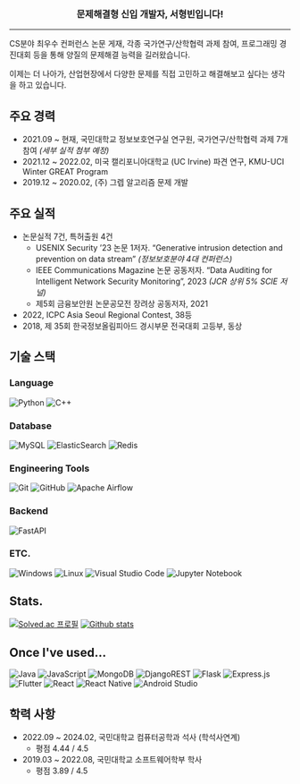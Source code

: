 <div align=center>
    <h3>문제해결형 신입 개발자, 서형빈입니다!</h3>
    <hr/>
</div>

CS분야 최우수 컨퍼런스 논문 게재, 각종 국가연구/산학협력 과제 참여, 프로그래밍 경진대회 등을 통해 양질의 문제해결 능력을 길러왔습니다.

이제는 더 나아가, 산업현장에서 다양한 문제를 직접 고민하고 해결해보고 싶다는 생각을 하고 있습니다. 


## 주요 경력
-	2021.09 ~ 현재, 국민대학교 정보보호연구실 연구원, 국가연구/산학협력 과제 7개 참여 *(세부 실적 첨부 예정)*
-	2021.12 ~ 2022.02, 미국 캘리포니아대학교 (UC Irvine) 파견 연구, KMU-UCI Winter GREAT Program
-	2019.12 ~ 2020.02, (주) 그렙 알고리즘 문제 개발

## 주요 실적
-	논문실적 7건, 특허출원 4건
    -	USENIX Security ’23 논문 1저자. “Generative intrusion detection and prevention on data stream” *(정보보호분야 4대 컨퍼런스)*
    -	IEEE Communications Magazine 논문 공동저자. “Data Auditing for Intelligent Network Security Monitoring”, 2023 *(JCR 상위 5% SCIE 저널)*
    -	제5회 금융보안원 논문공모전 장려상 공동저자, 2021
-	2022, ICPC Asia Seoul Regional Contest, 38등
-	2018, 제 35회 한국정보올림피아드 경시부문 전국대회 고등부, 동상

## 기술 스택

### Language
![Python](https://img.shields.io/badge/python-3670A0?style=for-the-badge&logo=python&logoColor=ffdd54)
![C++](https://img.shields.io/badge/c++-%2300599C.svg?style=for-the-badge&logo=c%2B%2B&logoColor=white)

### Database
![MySQL](https://img.shields.io/badge/mysql-%2300f.svg?style=for-the-badge&logo=mysql&logoColor=white)
![ElasticSearch](https://img.shields.io/badge/-ElasticSearch-005571?style=for-the-badge&logo=elasticsearch)
![Redis](https://img.shields.io/badge/redis-%23DD0031.svg?style=for-the-badge&logo=redis&logoColor=white)

### Engineering Tools
![Git](https://img.shields.io/badge/git-%23F05033.svg?style=for-the-badge&logo=git&logoColor=white)
![GitHub](https://img.shields.io/badge/github-%23121011.svg?style=for-the-badge&logo=github&logoColor=white)
![Apache Airflow](https://img.shields.io/badge/Apache%20Airflow-017CEE?style=for-the-badge&logo=Apache%20Airflow&logoColor=white)

### Backend
![FastAPI](https://img.shields.io/badge/FastAPI-005571?style=for-the-badge&logo=fastapi)

### ETC.
![Windows](https://img.shields.io/badge/Windows-0078D6?style=for-the-badge&logo=windows&logoColor=white)
![Linux](https://img.shields.io/badge/Linux-FCC624?style=for-the-badge&logo=linux&logoColor=black)
![Visual Studio Code](https://img.shields.io/badge/Visual%20Studio%20Code-0078d7.svg?style=for-the-badge&logo=visual-studio-code&logoColor=white)
![Jupyter Notebook](https://img.shields.io/badge/jupyter-%23FA0F00.svg?style=for-the-badge&logo=jupyter&logoColor=white)

## Stats.

[![Solved.ac 프로필](http://mazassumnida.wtf/api/v2/generate_badge?boj=antifly55)](https://solved.ac/antifly55)
[![Github stats](https://github-readme-stats.vercel.app/api?username=antifly55&show_icons=true&theme=tokyonight&count_private=true&include_all_commits=true)](https://github.com/anuraghazra/github-readme-stats)

## Once I've used...

![Java](https://img.shields.io/badge/java-%23ED8B00.svg?style=for-the-badge&logo=openjdk&logoColor=white)
![JavaScript](https://img.shields.io/badge/javascript-%23323330.svg?style=for-the-badge&logo=javascript&logoColor=%23F7DF1E)
![MongoDB](https://img.shields.io/badge/MongoDB-%234ea94b.svg?style=for-the-badge&logo=mongodb&logoColor=white)
![DjangoREST](https://img.shields.io/badge/DJANGO-REST-ff1709?style=for-the-badge&logo=django&logoColor=white&color=ff1709&labelColor=gray)
![Flask](https://img.shields.io/badge/flask-%23000.svg?style=for-the-badge&logo=flask&logoColor=white)
![Express.js](https://img.shields.io/badge/express.js-%23404d59.svg?style=for-the-badge&logo=express&logoColor=%2361DAFB)
![Flutter](https://img.shields.io/badge/Flutter-%2302569B.svg?style=for-the-badge&logo=Flutter&logoColor=white)
![React](https://img.shields.io/badge/react-%2320232a.svg?style=for-the-badge&logo=react&logoColor=%2361DAFB)
![React Native](https://img.shields.io/badge/react_native-%2320232a.svg?style=for-the-badge&logo=react&logoColor=%2361DAFB)
![Android Studio](https://img.shields.io/badge/Android%20Studio-3DDC84.svg?style=for-the-badge&logo=android-studio&logoColor=white)

## 학력 사항
- 2022.09 ~ 2024.02, 국민대학교 컴퓨터공학과 석사 (학석사연계)
    - 평점 4.44 / 4.5
- 2019.03 ~ 2022.08, 국민대학교 소프트웨어학부 학사
    - 평점 3.89 / 4.5
